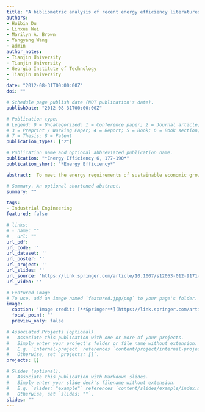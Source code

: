 ```yaml
---
title: "A bibliometric analysis of recent energy efficiency literatures: an expanding and shifting focus"
authors:
- Huibin Du
- Linxue Wei
- Marilyn A. Brown
- Yangyang Wang
- admin
author_notes:
- Tianjin University
- Tianjin University
- Georgia Institute of Technology
- Tianjin University
- 
date: "2012-08-31T00:00:00Z"
doi: ""

# Schedule page publish date (NOT publication's date).
publishDate: "2012-08-31T00:00:00Z"

# Publication type.
# Legend: 0 = Uncategorized; 1 = Conference paper; 2 = Journal article;
# 3 = Preprint / Working Paper; 4 = Report; 5 = Book; 6 = Book section;
# 7 = Thesis; 8 = Patent
publication_types: ["2"]

# Publication name and optional abbreviated publication name.
publication: "*Energy Efficiency 6, 177-190*"
publication_short: "*Energy Efficiency*"

abstract:  To meet the energy requirements of sustainable economic growth, policymakers, analysts, and business leaders have increasingly turned to the role that energy efficiency might play. This has resulted in a growing energy efficiency literature, which is examined in this paper. Using bibliometric techniques, we analyze the database of Science Citation Index Expanded and Social Sciences Citation Index covering the 1991–2010 period. Of the 8,244 publications, 78.8 % were journal articles, and about 95.5 % were published in English. Based on the h-index, an evaluative indicator, the USA has produced the most influential set of publications on energy efficiency, followed by Canada, UK, Japan, and China. In contrast, China is second to the USA in the volume of its publications. Correspondingly, the University of California at Berkeley, Chinese Academy of Sciences, and Tsinghua University were the most productive research organizations. The three most common subjects examined in this body of research were “energy and fuels”, “environmental sciences”, and “electrical and electronic engineering”. Energy Policy has been the most productive journal, and “A water and heat management model for proton-exchange-membrane fuel-cells”, has had the most citations (587 through May 2012). Based on an analysis of article titles and keywords, we conclude that the hotspots of energy efficiency research have been green communications, renewable energy, and energy sustainability; green communications, in particular, has developed rapidly as a focus of energy efficiency publications in recent years.

# Summary. An optional shortened abstract.
summary: ""

tags:
- Industrial Engineering
featured: false

# links:
# - name: ""
#   url: ""
url_pdf: 
url_code: ''
url_dataset: ''
url_poster: ''
url_project: ''
url_slides: ''
url_source: 'https://link.springer.com/article/10.1007/s12053-012-9171-9#citeas'
url_video: ''

# Featured image
# To use, add an image named `featured.jpg/png` to your page's folder. 
image:
  caption: 'Image credit: [**Springer**](https://link.springer.com/article/10.1007/s12053-012-9171-9#citeas)'
  focal_point: ""
  preview_only: false

# Associated Projects (optional).
#   Associate this publication with one or more of your projects.
#   Simply enter your project's folder or file name without extension.
#   E.g. `internal-project` references `content/project/internal-project/index.md`.
#   Otherwise, set `projects: []`.
projects: []

# Slides (optional).
#   Associate this publication with Markdown slides.
#   Simply enter your slide deck's filename without extension.
#   E.g. `slides: "example"` references `content/slides/example/index.md`.
#   Otherwise, set `slides: ""`.
slides: ""
---
```


<!-- {{% callout note %}}
Click the *Cite* button above to demo the feature to enable visitors to import publication metadata into their reference management software.
{{% /callout %}}

{{% callout note %}}
Create your slides in Markdown - click the *Slides* button to check out the example.
{{% /callout %}}

Supplementary notes can be added here, including [code, math, and images](https://wowchemy.com/docs/writing-markdown-latex/). -->
